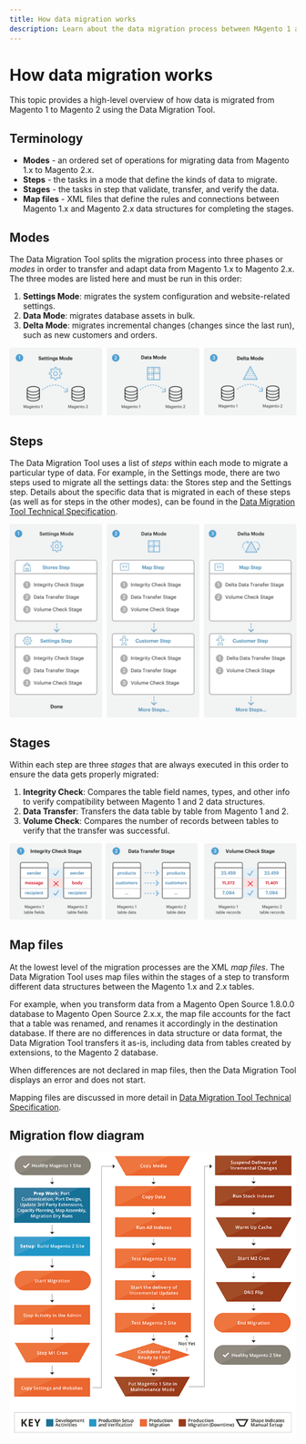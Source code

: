 ```yaml
---
title: How data migration works
description: Learn about the data migration process between MAgento 1 and Magento 2, including terminology, workflow diagrams, and steps.
---
```


# How data migration works

This topic provides a high-level overview of how data is migrated from Magento 1 to Magento 2 using the Data Migration Tool.

## Terminology

*  **Modes** - an ordered set of operations for migrating data from Magento 1.x to Magento 2.x.
*  **Steps** - the tasks in a mode that define the kinds of data to migrate.
*  **Stages** - the tasks in step that validate, transfer, and verify the data.
*  **Map files** - XML files that define the rules and connections between Magento 1.x and Magento 2.x data structures for completing the stages.

## Modes

The Data Migration Tool splits the migration process into three phases or *modes* in order to transfer and adapt data from Magento 1.x to Magento 2.x. The three modes are listed here and must be run in this order:

1. **Settings Mode**: migrates the system configuration and website-related settings.
1. **Data Mode**: migrates database assets in bulk.
1. **Delta Mode**: migrates incremental changes (changes since the last run), such as new customers and orders.

![Migration Modes]

## Steps

The Data Migration Tool uses a list of *steps* within each mode to migrate a particular type of data. For example, in the Settings mode, there are two steps used to migrate all the settings data: the Stores step and the Settings step. Details about the specific data that is migrated in each of these steps (as well as for steps in the other modes), can be found in the [Data Migration Tool Technical Specification].

![Migration Overview]

## Stages

Within each step are three *stages* that are always executed in this order to ensure the data gets properly migrated:

1. **Integrity Check**: Compares the table field names, types, and other info to verify compatibility between Magento 1 and 2 data structures.
1. **Data Transfer**: Transfers the data table by table from Magento 1 and 2.
1. **Volume Check**: Compares the number of records between tables to verify that the transfer was successful.

![Migration Steps]

## Map files

At the lowest level of the migration processes are the XML *map files*. The Data Migration Tool uses map files within the stages of a step to transform different data structures between the Magento 1.x and 2.x tables.

For example, when you transform data from a Magento Open Source 1.8.0.0 database to Magento Open Source 2.x.x, the map file accounts for the fact that a table was renamed, and renames it accordingly in the destination database. If there are no differences in data structure or data format, the Data Migration Tool transfers it as-is, including data from tables created by extensions, to the Magento 2 database.

When differences are not declared in map files, then the Data Migration Tool displays an error and does not start.

Mapping files are discussed in more detail in [Data Migration Tool Technical Specification].

## Migration flow diagram

![Migration Flow](../../assets/data-migration/migration_flow.png)

<!-- Link definitions -->
[Data Migration Tool Technical Specification]: ../tool/technical-specification.md

[Migration Modes]: ../../assets/data-migration/MigrationModes2.png

[Migration Overview]: ../../assets/data-migration/MigrationOverview2.png

[Migration Steps]: ../../assets/data-migration/MigrationSteps2.png
